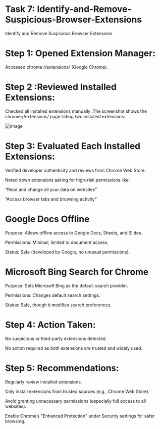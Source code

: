 # Task 7: Identify-and-Remove-Suspicious-Browser-Extensions
Identify and Remove Suspicious Browser Extensions

# Step 1: Opened Extension Manager:

Accessed chrome://extensions/ (Google Chrome).

# Step 2 :Reviewed Installed Extensions:

Checked all installed extensions manually .The screenshot shows the chrome://extensions/ page listing two installed extensions:

![image](https://github.com/user-attachments/assets/ae4cc56f-38a3-4b10-bed6-05deb6e919cd)


# Step 3: Evaluated Each Installed Extensions:

Verified developer authenticity and reviews from Chrome Web Store.

Noted down extensions asking for high-risk permissions like:

“Read and change all your data on websites”

“Access browser tabs and browsing activity”


# Google Docs Offline

Purpose: Allows offline access to Google Docs, Sheets, and Slides.

Permissions: Minimal, limited to document access.

Status: Safe (developed by Google, no unusual permissions).

# Microsoft Bing Search for Chrome

Purpose: Sets Microsoft Bing as the default search provider.

Permissions: Changes default search settings.

Status:  Safe, though it modifies search preferences.

# Step 4: Action Taken:

No suspicious or third-party extensions detected.

No action required as both extensions are trusted and widely used.

# Step 5:  Recommendations:

Regularly review installed extensions.

Only install extensions from trusted sources (e.g., Chrome Web Store).

Avoid granting unnecessary permissions (especially full access to all websites).

Enable Chrome’s "Enhanced Protection" under Security settings for safer browsing.



